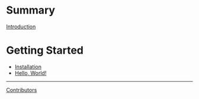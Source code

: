 # Summary

[Introduction](introduction.md)

# Getting Started

- [Installation](./installation.md)
- [Hello, World!]()

---

[Contributors](contributors.md)
